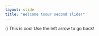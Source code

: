 ```yaml
---
layout: slide
title: "Welcome toour second slide!"
---
```

:) This is cool
Use the left arrow to go back!
